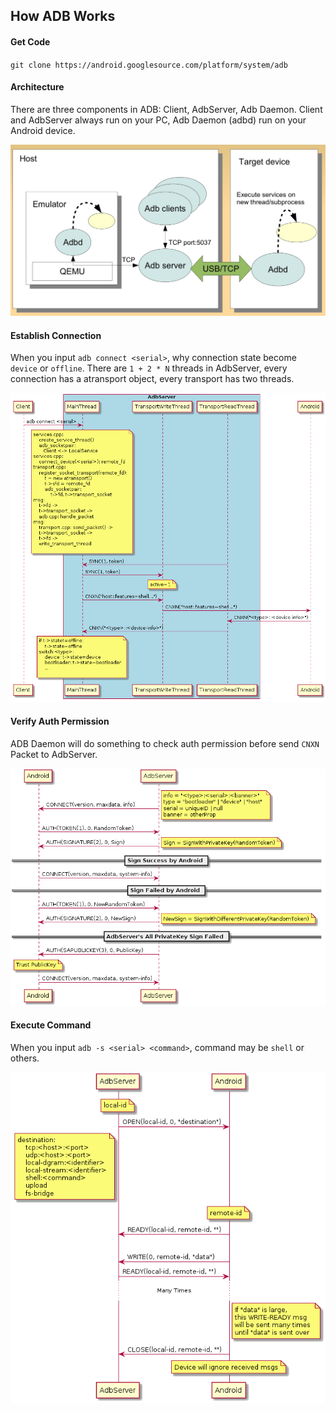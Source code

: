 ## How ADB Works

#### Get Code

`git clone https://android.googlesource.com/platform/system/adb`

#### Architecture

There are three components in ADB: Client, AdbServer, Adb Daemon. Client and AdbServer always run on your PC, Adb Daemon (adbd) run on your Android device.

![](https://raw.githubusercontent.com/lxs137/adb-broker/master/doc/architecture.jpg)

#### Establish Connection

When you input `adb connect <serial>`, why connection state become `device` or `offline`. There are `1 + 2 * N` threads in AdbServer, every connection has a atransport object, every transport has two threads.

![](https://raw.githubusercontent.com/lxs137/adb-broker/master/doc/connect_device.png)

#### Verify Auth Permission

ADB Daemon will do something to check auth permission before send `CNXN` Packet to AdbServer.

![](https://raw.githubusercontent.com/lxs137/adb-broker/master/doc/establish_connection.png)

#### Execute Command

When you input `adb -s <serial> <command>`, command may be `shell` or others.

![](https://raw.githubusercontent.com/lxs137/adb-broker/master/doc/exec_command.png)